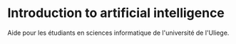 # Introduction to artificial intelligence
Aide pour les étudiants en sciences informatique de l'université de l'Uliege.
